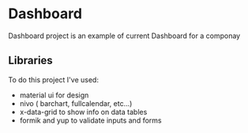 # Dashboard

Dashboard project is an example of current Dashboard for a componay

## Libraries

To do this project I've used:

- material ui for design
- nivo ( barchart, fullcalendar, etc...)
- x-data-grid to show info on data tables
- formik and yup to validate inputs and forms
